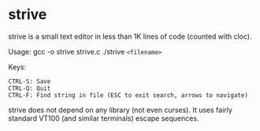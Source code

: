 strive
===

strive is a small text editor in less than 1K lines of code (counted with cloc).

Usage: 
gcc -o strive strive.c
./strive `<filename>`

Keys:

    CTRL-S: Save
    CTRL-Q: Quit
    CTRL-F: Find string in file (ESC to exit search, arrows to navigate)

strive does not depend on any library (not even curses). It uses fairly standard
VT100 (and similar terminals) escape sequences. 